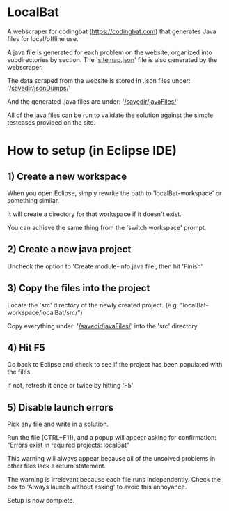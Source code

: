 # LocalBat
A webscraper for codingbat (https://codingbat.com) that generates Java files for local/offline use.

A java file is generated for each problem on the website, organized into subdirectories by section.
The 
'<a href="https://github.com/DADMIN1/LocalBat/blob/master/sitemap.json">sitemap.json</a>'
file is also generated by the webscraper.

The data scraped from the website is stored in .json files under: 
'<a href="https://github.com/DADMIN1/LocalBat/tree/master/savedir/jsonDumps">/savedir/jsonDumps/</a>'

And the generated .java files are under:
'<a href="https://github.com/DADMIN1/LocalBat/tree/master/savedir/javaFiles">/savedir/javaFiles/</a>'

All of the java files can be run to validate the solution against the simple testcases provided on the site.


# How to setup (in Eclipse IDE)
## 1) Create a new workspace
  When you open Eclipse, simply rewrite the path to 'localBat-workspace' or something similar.
  
  It will create a directory for that workspace if it doesn't exist.
  
  You can achieve the same thing from the 'switch workspace' prompt.

## 2) Create a new java project
  Uncheck the option to 'Create module-info.java file', then hit 'Finish'

## 3) Copy the files into the project
  Locate the 'src' directory of the newly created project. (e.g. "localBat-workspace/localBat/src/")
  
  Copy everything under:
  '<a href="https://github.com/DADMIN1/LocalBat/tree/master/savedir/javaFiles">/savedir/javaFiles/</a>'
  into the 'src' directory.

## 4) Hit F5
  Go back to Eclipse and check to see if the project has been populated with the files.
  
  If not, refresh it once or twice by hitting 'F5'

## 5) Disable launch errors
  Pick any file and write in a solution.

  Run the file (CTRL+F11), and a popup will appear asking for confirmation: "Errors exist in required projects: localBat"

  This warning will always appear because all of the unsolved problems in other files lack a return statement.

  The warning is irrelevant because each file runs independently. 
  Check the box to 'Always launch without asking' to avoid this annoyance.

Setup is now complete.

